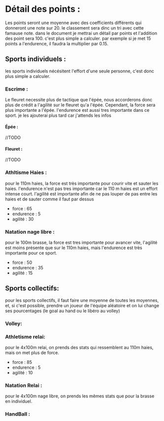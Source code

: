 # Détail des points :
Les points seront une moyenne avec des coefficients différents qui donneront une note sur 20. le classement sera dinc un tri avec cette famause note. dans le document je mettrai un détail par points et l'addition des point sera 100. c'est plus simple a calculer. par exemple si je met 15 points a l'endurence, il faudra la multiplier par 0.15.
## Sports individuels :
les sports individuels nécésitent l'effort d'une seule personne, c'est donc plus simple a calculer.
### Escrime :
Le fleuret necessite plus de tactique que l'épée, nous accorderons donc plus de crédit a l'agilité sur le fleuret qu'a l'épée. Cependant, la force sera plus importante a l'épée. l'endurence est aussi tres importante dans ce sport. je les ajouterai plus tard car j'attends les infos
#### Épée :
//TODO
#### Fleuret :
//TODO
### Athltisme Haies :
pour le 110m haies, la force est très importante pour courir vite et sauter les haies. l'endurence n'est pas tres importante car le 110 m haies est un effort intense court. l'agilité est importante afin de ne pas louper de pas entre les haies et de sauter comme il faut par dessus
- force : 65    
- endurence : 5
- agilité : 30

### Natation nage libre :
pour le 100m brasse, la force est tres importante pour avancer vite, l'agilité est moins présente que sur le 110m haies, mais l'endurence est très importante pour ce sport.
- force : 50
- endurence : 35
- agilité : 15
## Sports collectifs:
pour les sports collectifs, il faut faire une moyenne de toutes les moyennes, et, si c'est possible, prendre un joueur de l'équipe aléatoire et on lui change ses pourcentages (le goal au hand ou le libéro au volley)

### Volley:
### Athletisme relai:
pour le 4x100m relai, on prends des stats qui ressemblent au 110m haies, mais on met plus de force.
- force : 85
- endurence : 5
- agilité : 10

### Natation Relai :
pour le 4x100m nage libre, on prends les mêmes stats que pour la brasse en individuel.
### HandBall :